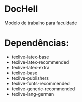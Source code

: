 DocHell
=======

Modelo de trabalho para faculdade


Dependências:
============

- texlive-latex-base
- texlive-latex-recommended
- texlive-latex-extra
- texlive-base
- texlive-publishers
- texlive-fonts-recommended
- texlive-generic-recommended
- texlive-lang-german
